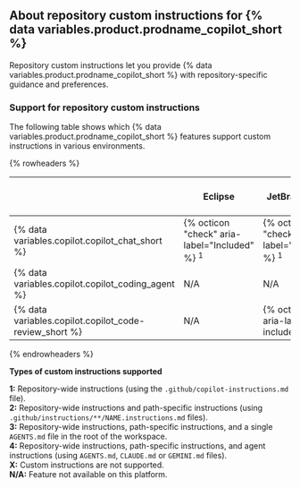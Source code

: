 ## About repository custom instructions for {% data variables.product.prodname_copilot_short %}

Repository custom instructions let you provide {% data variables.product.prodname_copilot_short %} with repository-specific guidance and preferences.

### Support for repository custom instructions

The following table shows which {% data variables.product.prodname_copilot_short %} features support custom instructions in various environments.

{% rowheaders %}

| | Eclipse | JetBrains IDEs | {% data variables.product.prodname_vs %} | {% data variables.product.prodname_vscode_shortname %} | {% data variables.product.prodname_dotcom_the_website %} | Xcode |
| --- | --- | --- | --- | --- | --- | --- |
| {% data variables.copilot.copilot_chat_short %} | {% octicon "check" aria-label="Included" %} <sup>1</sup> | {% octicon "check" aria-label="Included" %} <sup>1</sup> | {% octicon "check" aria-label="Included" %} <sup>1</sup> | {% octicon "check" aria-label="Included" %} <sup>3</sup> | {% octicon "check" aria-label="Included" %} <sup>1</sup> | {% octicon "check" aria-label="Included" %} <sup>1</sup> |
| {% data variables.copilot.copilot_coding_agent %} | N/A | N/A | N/A | {% octicon "check" aria-label="Included" %} <sup>4</sup> | {% octicon "check" aria-label="Included" %} <sup>4</sup> | N/A |
| {% data variables.copilot.copilot_code-review_short %} | N/A | {% octicon "x" aria-label="Not included" %} | {% octicon "check" aria-label="Included" %} <sup>1</sup> | {% octicon "check" aria-label="Included" %} <sup>1</sup> | {% octicon "check" aria-label="Included" %} <sup>2</sup> | {% octicon "x" aria-label="Not included" %} |

{% endrowheaders %}

**Types of custom instructions supported**

**1:** Repository-wide instructions (using the `.github/copilot-instructions.md` file).<br>
**2:** Repository-wide instructions and path-specific instructions (using `.github/instructions/**/NAME.instructions.md` files).<br>
**3:** Repository-wide instructions, path-specific instructions, and a single `AGENTS.md` file in the root of the workspace.<br>
**4:** Repository-wide instructions, path-specific instructions, and agent instructions (using `AGENTS.md`, `CLAUDE.md` or `GEMINI.md` files).<br>
**X:** Custom instructions are not supported.<br>
**N/A:** Feature not available on this platform.

